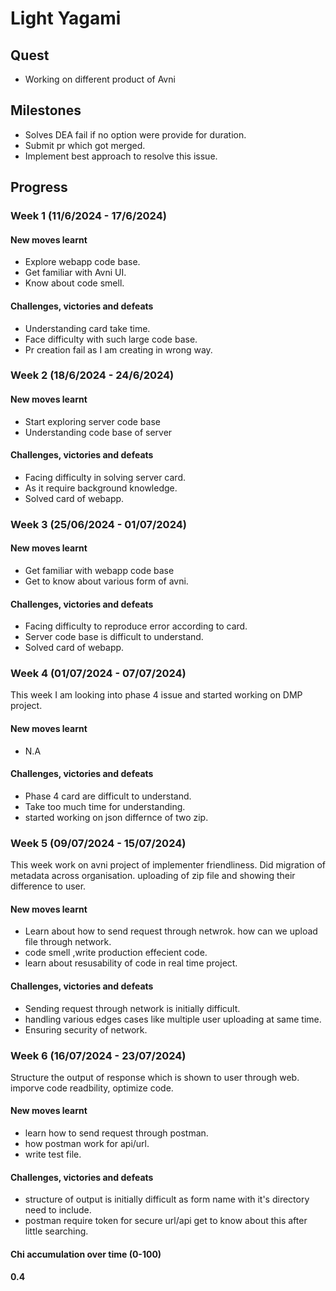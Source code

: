 # Light Yagami

## Quest
- Working on different product of Avni

## Milestones
- Solves DEA fail if no option were provide for duration.
- Submit pr which got merged.
- Implement best approach to resolve this issue.

## Progress

### Week 1 (11/6/2024 - 17/6/2024)
#### New moves learnt
- Explore webapp code base.
- Get familiar with Avni UI.
- Know about code smell.

#### Challenges, victories and defeats
- Understanding card take time.
- Face difficulty with such large code base.
- Pr creation fail as I am creating in wrong way.

### Week 2 (18/6/2024 - 24/6/2024)
#### New moves learnt
- Start exploring server code base
- Understanding code base of server

 #### Challenges, victories and defeats
 - Facing difficulty in solving server card.
 - As it require background knowledge.
 - Solved card of webapp.

### Week 3 (25/06/2024 - 01/07/2024)
#### New moves learnt
- Get familiar with webapp code base
- Get to know about various form of avni.

 #### Challenges, victories and defeats
 - Facing difficulty to reproduce error according to card.
 - Server code base is difficult to understand.
 - Solved card of webapp.
   
 ### Week 4 (01/07/2024 - 07/07/2024)
 This week I am looking into phase 4 issue and started working on DMP project.
 #### New moves learnt
 - N.A

 #### Challenges, victories and defeats
 - Phase 4 card are difficult to understand.
 - Take too much time for understanding.
 - started working on json differnce of two zip.

### Week 5 (09/07/2024 - 15/07/2024)
This week work on avni project of implementer friendliness. Did migration of metadata across organisation. uploading of zip file and showing their difference to user.
#### New moves learnt
- Learn about how to send request through netwrok. how can we upload file through network.
- code smell ,write production effecient code.
- learn about resusability of code in real time project.
  
#### Challenges, victories and defeats
- Sending request through network is initially difficult.
- handling various edges cases like multiple user uploading at same time.
- Ensuring security of network.

### Week 6 (16/07/2024 - 23/07/2024)
Structure the output of response which is shown to user through web. imporve code readbility, optimize code.

#### New moves learnt
- learn how to send request through postman.
- how postman work for api/url.
- write test file.

#### Challenges, victories and defeats
- structure of output is initially difficult as form name with it's directory need to include.
- postman require token for secure url/api get to know about this after little searching.
  
#### Chi accumulation over time (0-100)
**0.4**
